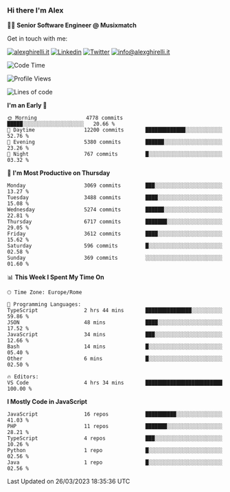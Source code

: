 ### Hi there I'm Alex

👨‍💻 __Senior Software Engineer @ Musixmatch__

Get in touch with me:

[![alexghirelli.it](https://img.shields.io/static/v1?label=alexghirelli.it&message=%20&color=red&logo=&style=flat-square&logoColor=white)](https://www.alexghirelli.it/)
[![Linkedin](https://img.shields.io/static/v1?label=Linkedin&message=%20&color=blue&logo=Linkedin&style=flat-square&logoColor=white)](https://linkedin.com/in/alexghirelli)
[![Twitter](https://img.shields.io/static/v1?label=Twitter&message=%20&color=blue&logo=Twitter&style=flat-square&logoColor=white)](https://twitter.com/alexGhirelli)
[![info@alexghirelli.it](https://img.shields.io/static/v1?label=info@alexghirelli.it&message=%20&color=red&logo=gmail&style=flat-square&logoColor=white)](mailto:info@alexghirelli.it)

<!--START_SECTION:waka-->
![Code Time](http://img.shields.io/badge/Code%20Time-7%2C386%20hrs%208%20mins-blue)

![Profile Views](http://img.shields.io/badge/Profile%20Views-0-blue)

![Lines of code](https://img.shields.io/badge/From%20Hello%20World%20I%27ve%20Written-32.9%20million%20lines%20of%20code-blue)

**I'm an Early 🐤** 

```text
🌞 Morning                4778 commits        █████░░░░░░░░░░░░░░░░░░░░   20.66 % 
🌆 Daytime                12200 commits       █████████████░░░░░░░░░░░░   52.76 % 
🌃 Evening                5380 commits        ██████░░░░░░░░░░░░░░░░░░░   23.26 % 
🌙 Night                  767 commits         █░░░░░░░░░░░░░░░░░░░░░░░░   03.32 % 
```
📅 **I'm Most Productive on Thursday** 

```text
Monday                   3069 commits        ███░░░░░░░░░░░░░░░░░░░░░░   13.27 % 
Tuesday                  3488 commits        ████░░░░░░░░░░░░░░░░░░░░░   15.08 % 
Wednesday                5274 commits        ██████░░░░░░░░░░░░░░░░░░░   22.81 % 
Thursday                 6717 commits        ███████░░░░░░░░░░░░░░░░░░   29.05 % 
Friday                   3612 commits        ████░░░░░░░░░░░░░░░░░░░░░   15.62 % 
Saturday                 596 commits         █░░░░░░░░░░░░░░░░░░░░░░░░   02.58 % 
Sunday                   369 commits         ░░░░░░░░░░░░░░░░░░░░░░░░░   01.60 % 
```


📊 **This Week I Spent My Time On** 

```text
🕑︎ Time Zone: Europe/Rome

💬 Programming Languages: 
TypeScript               2 hrs 44 mins       ███████████████░░░░░░░░░░   59.86 % 
JSON                     48 mins             ████░░░░░░░░░░░░░░░░░░░░░   17.52 % 
JavaScript               34 mins             ███░░░░░░░░░░░░░░░░░░░░░░   12.66 % 
Bash                     14 mins             █░░░░░░░░░░░░░░░░░░░░░░░░   05.40 % 
Other                    6 mins              █░░░░░░░░░░░░░░░░░░░░░░░░   02.50 % 

🔥 Editors: 
VS Code                  4 hrs 34 mins       █████████████████████████   100.00 % 
```

**I Mostly Code in JavaScript** 

```text
JavaScript               16 repos            ██████████░░░░░░░░░░░░░░░   41.03 % 
PHP                      11 repos            ███████░░░░░░░░░░░░░░░░░░   28.21 % 
TypeScript               4 repos             ███░░░░░░░░░░░░░░░░░░░░░░   10.26 % 
Python                   1 repo              █░░░░░░░░░░░░░░░░░░░░░░░░   02.56 % 
Java                     1 repo              █░░░░░░░░░░░░░░░░░░░░░░░░   02.56 % 
```




 Last Updated on 26/03/2023 18:35:36 UTC
<!--END_SECTION:waka-->
